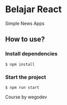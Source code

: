 # Belajar React
Simple News Apps

 ## How to use?
### Install dependencies 
`$ npm install` 
### Start the project
`$ npm run start`

Course by wegodev



